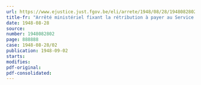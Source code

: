 ```yaml
---
url: https://www.ejustice.just.fgov.be/eli/arrete/1948/08/28/1948082802/justel
title-fr: "Arrêté ministériel fixant la rétribution à payer au Service général de Contrôle des semences et des plants agricoles et horticoles (S.G.C.) par les négociants préparateurs et les négociants détaillants agréés par ce Service (abrogé par AR 21-01-1952, art. 3)"
date: 1948-08-28
source:
number: 1948082802
page: 888888
case: 1948-08-28/02
publication: 1948-09-02
starts:
modifies:
pdf-original:
pdf-consolidated:
---
```


